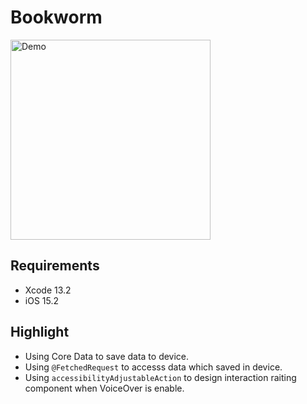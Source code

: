 # Bookworm

<img src="Documentation/demo.gif" alt="Demo" width="320"/>

## Requirements
* Xcode 13.2
* iOS 15.2

## Highlight
* Using Core Data to save data to device.
* Using `@FetchedRequest` to accesss data which saved in device.
* Using `accessibilityAdjustableAction` to design interaction raiting component when VoiceOver is enable.
